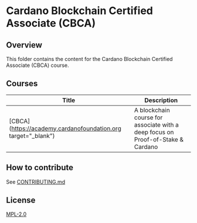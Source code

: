 # Cardano Blockchain Certified Associate (CBCA)

## Overview

This folder contains the content for the Cardano Blockchain Certified Associate (CBCA) course. 

## Courses

| Title                        | Description                                                                     |
| ---                          | ---                                                                             |
| [CBCA](https://academy.cardanofoundation.org target="_blank") | A blockchain course for associate with a deep focus on Proof-of-Stake & Cardano |


## How to contribute

See [CONTRIBUTING.md](./CONTRIBUTING.md)

## License

[MPL-2.0](./LICENSE)








